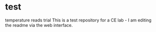 # test
temperature reads trial
This is a test repository for a CE lab - I am editing the readme via the web interface.
